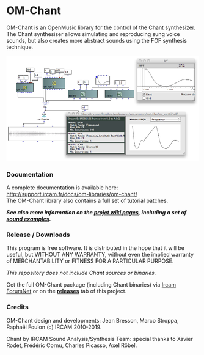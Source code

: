 # OM-Chant

OM-Chant is an OpenMusic library for the control of the Chant synthesizer. The Chant synthesiser allows simulating and reproducing sung voice sounds, but also creates more abstract sounds using the FOF synthesis technique.

<img src="docs/images/om-chant.png">

### Documentation

A complete documentation is available here: http://support.ircam.fr/docs/om-libraries/om-chant/   
The OM-Chant library also contains a full set of tutorial patches.

***See also more information on the [projet wiki pages](https://github.com/openmusic-project/OM-Chant/wiki/), including a set of [sound examples](https://github.com/openmusic-project/OM-Chant/wiki/Examples).***


### Release / Downloads

This program is free software. It is distributed in the hope that it will be useful, but WITHOUT ANY WARRANTY, without even the implied warranty of MERCHANTABILITY or FITNESS FOR A PARTICULAR PURPOSE. 

_This repository does not include Chant sources or binaries._

Get the full OM-Chant package (including Chant binaries) via [Ircam ForumNet](http://forumnet.ircam.fr/shop/fr/forumnet/57-libraries-openmusic.html) or on the **[releases](https://github.com/openmusic-project/OM-Chant/releases)** tab of this project.

### Credits

OM-Chant design and developments: Jean Bresson, Marco Stroppa, Raphaël Foulon (c) IRCAM 2010-2019.

Chant by IRCAM Sound Analysis/Synthesis Team: special thanks to Xavier Rodet, Frédéric Cornu, Charles Picasso, Axel Röbel. 
